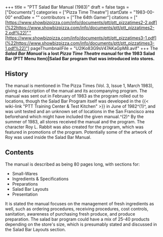+++
title = "PTT Salad Bar Manual (1983)"
draft = false
tags = ["Documents"]
categories = ["Pizza Time Theatre"]
startDate = "1983-00-00"
endDate = ""
contributors = ["The 64th Gamer"]
citations = ["[https://www.showbizpizza.com/info/documents/ptt/ptt_pizzatimes2-2.pdf](%22https://www.showbizpizza.com/info/documents/ptt/ptt_pizzatimes2-2.pdf%22)","[https://www.showbizpizza.com/info/documents/ptt/ptt_pizzatimes3-1.pdf](%22https://www.showbizpizza.com/info/documents/ptt/ptt_pizzatimes3-1.pdf%22)"]
pageThumbnailFile = "U2lKo83G9sV47AKaGpM8.avif"
+++
The ***Salad Bar Manual* is a lost *Pizza Time Theatre* manual for the 1983 Salad Bar (PTT Menu Item)|Salad Bar program that was introduced into stores.**

## History

The manual is mentioned in The Pizza Times (Vol. 3, Issue 1, March 1983), giving a description of the manual and its accompanying program.
The manual was sent out in February of 1983 as the program rolled out to locations, though the Salad Bar Program itself was developed in the {{< wiki-link "PTT Training Center & Test Kitchen" >}} in June of 1982^(1)^, and was unit tested and an unknown set of locations in the San Francisco area beforehand which might have included the given manual.^(2)^ By the summer of 1983, all stores received the manual and the program.
The character Roy L. Rabbit was also created for the program, which was featured in promotions of the program. Potentially some of the artwork of Roy was used inside the Salad Bar Manual.

## Contents

The manual is described as being 80 pages long, with sections for:

- Small-Wares
- Ingredients & Specifications
- Preparations
- Salad Bar Layouts
- Presentation

It is stated the manual focuses on the management of fresh ingredients as well, such as ordering procedures, receiving procedures, cost controls, sanitation, awareness of purchasing fresh produce, and produce preparation. The salad bar program could have a mix of 25-40 products depending on the store's size, which is presumably stated and discussed in the Salad Bar Layouts section.

